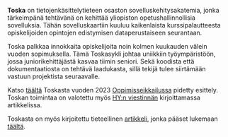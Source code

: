 **Toska** on tietojenkäsittelytieteen osaston sovelluskehitysakatemia, jonka tärkeimpänä tehtävänä on kehittää yliopiston opetushallinnollisia sovelluksia. Tähän sovelluskaartiin kuuluu kaikenlaista kurssipalautteesta opiskelijoiden opintojen edistymisen dataperustaiseen seurantaan.

Toska palkkaa innokkaita opiskelijoita noin kolmen kuukauden välein vuoden sopimuksella. Tämä Toskasykli johtaa uniikkiin työympäristöön, jossa juniorikehittäjästä kasvaa tiimin seniori. Sekä koodista että dokumentaatiosta on tehtävä laadukasta, sillä tekijä tulee siirtämään vastuun projektista seuraavalle.

Katso [täältä](https://www.helsinki.fi/fi/unitube/video/17c1e466-2f56-425a-ad0d-675e6dd8f3e4) Toskasta vuoden 2023 [Oppimisseikkailussa](https://blogs.helsinki.fi/oppimisseikkailu/) pidetty esittely. Toskan toimintaa on valotettu myös [HY:n viestinnän](https://www.helsinki.fi/fi/uutiset/digitalisaatio/koodausura-kayntiin-jo-opintojen-aikana-helsingin-yliopisto-kouluttaa-haluttuja-ohjelmisto-osaajia) kirjoittamassa artikkelissa.

Toskasta on myös kirjoitettu tieteellinen [artikkeli](https://dl.acm.org/doi/10.1109/ICSE-SEET58685.2023.00014), jonka pääset lukemaan [täältä](https://arxiv.org/pdf/2301.07020.pdf).
